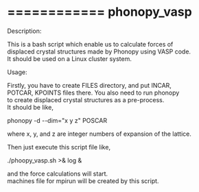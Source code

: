 ============
phonopy_vasp
============

Description:

This is a bash script which enable us to calculate forces of   
displaced crystal structures made by Phonopy using VASP code.  
It should be used on a Linux cluster system.  
  
Usage:  
  
Firstly, you have to create FILES directory, and put INCAR,  
POTCAR, KPOINTS files there. You also need to run phonopy  
to create displaced crystal structures as a pre-process.  
It should be like,  
  
  phonopy -d --dim="x y z" POSCAR  
  
where x, y, and z are integer numbers of expansion of the lattice.  
  
Then just execute this script file like,  
  
  ./phoopy_vasp.sh >& log &  
  
and the force calculations will start.  
machines file for mpirun will be created by this script.
